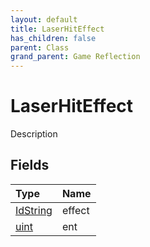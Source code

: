 ```yaml
---
layout: default
title: LaserHitEffect
has_children: false
parent: Class
grand_parent: Game Reflection
---
```

# LaserHitEffect
Description 

## Fields

| Type | Name |
|:----------|:--------------|
| [IdString](/riftbreaker-wiki/docs/game-reflection/components/id_string/) | effect |
| [uint](/riftbreaker-wiki/docs/game-reflection/components/uint/) | ent |


